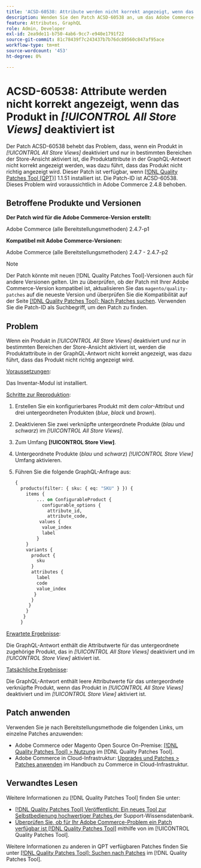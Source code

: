 ```yaml
---
title: 'ACSD-60538: Attribute werden nicht korrekt angezeigt, wenn das Produkt in [!UICONTROL All Store Views] deaktiviert ist'
description: Wenden Sie den Patch ACSD-60538 an, um das Adobe Commerce-Problem zu beheben, bei dem die Produktattribute in der GraphQL-Antwort nicht korrekt angezeigt werden, wenn ein Produkt in „Alle Store-Ansichten“ deaktiviert und nur in bestimmten Store-Ansichtsbereichen aktiviert ist, sodass das Produkt nicht richtig angezeigt wird.
feature: Attributes, GraphQL
role: Admin, Developer
exl-id: 2ea9de11-b750-4ab6-9cc7-e940e1791f22
source-git-commit: 81c78439f7c243437b7b76dc80560c847af95ace
workflow-type: tm+mt
source-wordcount: '453'
ht-degree: 0%

---
```


# ACSD-60538: Attribute werden nicht korrekt angezeigt, wenn das Produkt in *[!UICONTROL All Store Views]* deaktiviert ist

Der Patch ACSD-60538 behebt das Problem, dass, wenn ein Produkt in *[!UICONTROL All Store Views]* deaktiviert und nur in bestimmten Bereichen der Store-Ansicht aktiviert ist, die Produktattribute in der GraphQL-Antwort nicht korrekt angezeigt werden, was dazu führt, dass das Produkt nicht richtig angezeigt wird. Dieser Patch ist verfügbar, wenn [[!DNL Quality Patches Tool (QPT)]](https://experienceleague.adobe.com/en/docs/commerce-knowledge-base/kb/announcements/commerce-announcements/magento-quality-patches-released-new-tool-to-self-serve-quality-patches) 1.1.51 installiert ist. Die Patch-ID ist ACSD-60538. Dieses Problem wird voraussichtlich in Adobe Commerce 2.4.8 behoben.

## Betroffene Produkte und Versionen

**Der Patch wird für die Adobe Commerce-Version erstellt:**

Adobe Commerce (alle Bereitstellungsmethoden) 2.4.7-p1

**Kompatibel mit Adobe Commerce-Versionen:**

Adobe Commerce (alle Bereitstellungsmethoden) 2.4.7 - 2.4.7-p2

>[!NOTE]
>
>Der Patch könnte mit neuen [!DNL Quality Patches Tool]-Versionen auch für andere Versionen gelten. Um zu überprüfen, ob der Patch mit Ihrer Adobe Commerce-Version kompatibel ist, aktualisieren Sie das `magento/quality-patches` auf die neueste Version und überprüfen Sie die Kompatibilität auf der Seite [[!DNL Quality Patches Tool]: Nach Patches suchen](https://experienceleague.adobe.com/tools/commerce-quality-patches/index.html). Verwenden Sie die Patch-ID als Suchbegriff, um den Patch zu finden.

## Problem

Wenn ein Produkt in *[!UICONTROL All Store Views]* deaktiviert und nur in bestimmten Bereichen der Store-Ansicht aktiviert ist, werden die Produktattribute in der GraphQL-Antwort nicht korrekt angezeigt, was dazu führt, dass das Produkt nicht richtig angezeigt wird.

<u>Voraussetzungen</u>:

Das Inventar-Modul ist installiert.

<u>Schritte zur Reproduktion</u>:

1. Erstellen Sie ein konfigurierbares Produkt mit dem *color*-Attribut und drei untergeordneten Produkten (*blue*, *black* und *brown*).
1. Deaktivieren Sie zwei verknüpfte untergeordnete Produkte (*blau* und *schwarz*) im *[!UICONTROL All Store Views]*.
1. Zum Umfang **[!UICONTROL Store View]**.
1. Untergeordnete Produkte (*blau* und *schwarz*) *[!UICONTROL Store View]* Umfang aktivieren.
1. Führen Sie die folgende GraphQL-Anfrage aus:

   ```GraphQL
   {
     products(filter: { sku: { eq: "SKU" } }) {
       items {
           ... on ConfigurableProduct {
             configurable_options {
               attribute_id,
               attribute_code,
            values {
             value_index
             label
           }
       }
       variants {
         product {
           sku
         }
         attributes {
           label
           code
           value_index
          }
         }
        }
       }
      }
     }  
   ```

<u>Erwartete Ergebnisse</u>:

Die GraphQL-Antwort enthält die Attributwerte für das untergeordnete zugehörige Produkt, das in *[!UICONTROL All Store Views]* deaktiviert und im *[!UICONTROL Store View]* aktiviert ist.

<u>Tatsächliche Ergebnisse</u>:

Die GraphQL-Antwort enthält leere Attributwerte für das untergeordnete verknüpfte Produkt, wenn das Produkt in *[!UICONTROL All Store Views]* deaktiviert und im *[!UICONTROL Store View]* aktiviert ist.

## Patch anwenden

Verwenden Sie je nach Bereitstellungsmethode die folgenden Links, um einzelne Patches anzuwenden:

* Adobe Commerce oder Magento Open Source On-Premise: [[!DNL Quality Patches Tool] > Nutzung](/help/tools/quality-patches-tool/usage.md) im [!DNL Quality Patches Tool].
* Adobe Commerce in Cloud-Infrastruktur: [Upgrades und Patches > Patches anwenden](https://experienceleague.adobe.com/docs/commerce-cloud-service/user-guide/develop/upgrade/apply-patches.html) im Handbuch zu Commerce in Cloud-Infrastruktur.

## Verwandtes Lesen

Weitere Informationen zu [!DNL Quality Patches Tool] finden Sie unter:

* [[!DNL Quality Patches Tool] Veröffentlicht: Ein neues Tool zur Selbstbedienung hochwertiger Patches ](https://experienceleague.adobe.com/en/docs/commerce-knowledge-base/kb/announcements/commerce-announcements/magento-quality-patches-released-new-tool-to-self-serve-quality-patches) der Support-Wissensdatenbank.
* [Überprüfen Sie, ob für Ihr Adobe Commerce-Problem ein Patch verfügbar ist [!DNL Quality Patches Tool]](/help/tools/quality-patches-tool/patches-available-in-qpt/check-patch-for-magento-issue-with-magento-quality-patches.md) mithilfe von im [!UICONTROL Quality Patches Tool].


Weitere Informationen zu anderen in QPT verfügbaren Patches finden Sie unter [[!DNL Quality Patches Tool]: Suchen nach Patches](https://experienceleague.adobe.com/tools/commerce-quality-patches/index.html) im [!DNL Quality Patches Tool].
